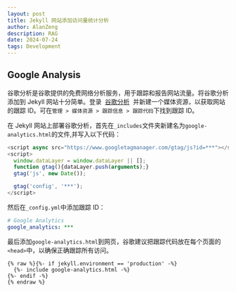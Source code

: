 ```yaml
---
layout: post
title: Jekyll 网站添加访问量统计分析
author: AlanZeng
description: RAG 
date: 2024-07-24
tags: Development
---
```


## Google Analysis

谷歌分析是谷歌提供的免费网络分析服务，用于跟踪和报告网站流量。将谷歌分析添加到 Jekyll 网站十分简单。登录  [谷歌分析](https://www.google.com/intl/zh-CN/analytics/)  并新建一个媒体资源，以获取网站的跟踪 ID。可在`管理 > 媒体资源 > 跟踪信息 > 跟踪代码`下找到跟踪 ID。

在 Jekyll 网站上部署谷歌分析，首先在`_includes`文件夹新建名为`google-analytics.html`的文件,并写入以下代码：

```javascript
<script async src="https://www.googletagmanager.com/gtag/js?id=***"></script>
<script>
  window.dataLayer = window.dataLayer || [];
  function gtag(){dataLayer.push(arguments);}
  gtag('js', new Date());

  gtag('config', '***');
</script>
```

然后在`_config.yml`中添加跟踪 ID：

```yaml
# Google Analytics
google_analytics: ***
```

最后添加`google-analytics.html`到网页，谷歌建议把跟踪代码放在每个页面的`<head>`中，以确保正确跟踪所有访问。

    {% raw %}{%- if jekyll.environment == 'production' -%}
      {%- include google-analytics.html -%}
    {%- endif -%}
    {% endraw %}


